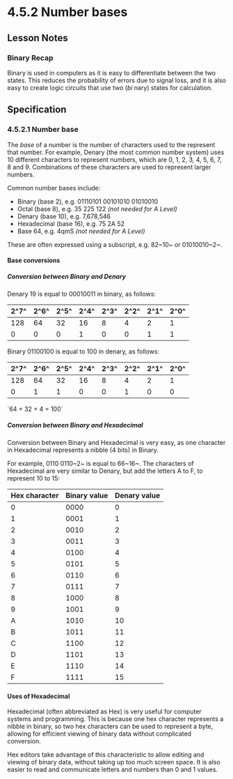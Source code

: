 # 4.5.2 Number bases

## Lesson Notes

### Binary Recap
Binary is used in computers as it is easy to differentiate between the two states. This reduces the probability of errors due to signal loss, and it is also easy to create logic circuits that use two (*bi* nary) states for calculation.

## Specification

### 4.5.2.1 Number base
The *base* of a number is the number of characters used to the represent that number. For example, Denary (the most common number system) uses 10 different characters to represent numbers, which are 0, 1, 2, 3, 4, 5, 6, 7, 8 and 9. Combinations of these characters are used to represent larger numbers.

Common number bases include:

- Binary (base 2), e.g. 01110101 00101010 01010010
- Octal (base 8), e.g. 35 225 122 *(not needed for A Level)*
- Denary (base 10), e.g. 7,678,546
- Hexadecimal (base 16), e.g. 75 2A 52
- Base 64, e.g. 4qmS *(not needed for A Level)*

These are often expressed using a subscript, e.g. 82~10~ or ‭01010010‬~2~.

#### Base conversions

##### Conversion between Binary and Denary
Denary 19 is equal to 00010011 in binary, as follows:

|2^7^|2^6^|2^5^|2^4^|2^3^|2^2^|2^1^|2^0^|
|---|---|---|---|---|---|---|---|
|128|64|32|16|8|4|2|1|
|0|0|0|1|0|0|1|1|

Binary 01100100 is equal to 100 in denary, as follows:

|2^7^|2^6^|2^5^|2^4^|2^3^|2^2^|2^1^|2^0^|
|---|---|---|---|---|---|---|---|
|128|64|32|16|8|4|2|1|
|0|1|1|0|0|1|0|0|

\`64 + 32 + 4 = 100\`

##### Conversion between Binary and Hexadecimal
Conversion between Binary and Hexadecimal is very easy, as one character in Hexadecimal represents a nibble (4 bits) in Binary.

For example, 0110 0110~2~ is equal to 66~16~. The characters of Hexadecimal are very similar to Denary, but add the letters A to F, to represent 10 to 15:

|Hex character|Binary value|Denary value|
|---|---|---|
|0|0000|0|
|1|0001|1|
|2|0010|2|
|3|0011|3|
|4|0100|4|
|5|0101|5|
|6|0110|6|
|7|0111|7|
|8|1000|8|
|9|1001|9|
|A|1010|10|
|B|1011|11|
|C|1100|12|
|D|1101|13|
|E|1110|14|
|F|1111|15|

#### Uses of Hexadecimal
Hexadecimal (often abbreviated as Hex) is very useful for computer systems and programming. This is because one hex character represents a nibble in binary, so two hex characters can be used to represent a byte, allowing for efficient viewing of binary data without complicated conversion.

Hex editors take advantage of this characteristic to allow editing and viewing of binary data, without taking up too much screen space. It is also easier to read and communicate letters and numbers than 0 and 1 values.